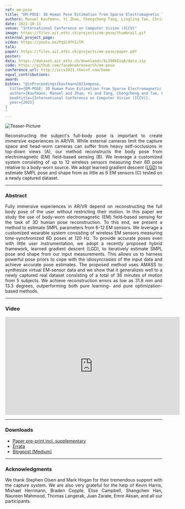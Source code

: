 ```yaml
---
ref: em-pose
title: "EM-POSE: 3D Human Pose Estimation from Sparse Electromagnetic Trackers"
authors: Manuel Kaufmann, Yi Zhao, Chengcheng Tang, Lingling Tao, Christopher Twigg, Jie Song, Robert Wang, Otmar Hilliges
date: 2021-10-11
venue: "International Conference on Computer Vision (ICCV)"
image: https://files.ait.ethz.ch/projects/em-pose/thumbnail.gif
external_project_page: 
video: https://youtu.be/PqSL4fhIilM
talk: 
paper: https://files.ait.ethz.ch/projects/em-pose/paper.pdf
poster: 
data: https://dataset.ait.ethz.ch/downloads/kL298kEiqA/data.zip
code: https://github.com/facebookresearch/em-pose
conference_url: http://iccv2021.thecvf.com/home
equal_contributions: 
award: 
bibtex: "@inProceedings{kaufmann2021empose,
  title={EM-POSE: 3D Human Pose Estimation from Sparse Electromagnetic Trackers},
  author={Kaufmann, Manuel and Zhao, Yi and Tang, Chengcheng and Tao, Lingling and Twigg, Christopher and Song, Jie and Wang, Robert and Hilliges, Otmar},
  booktitle={International Conference on Computer Vision (ICCV)},
  year={2021}
}
"
---
```


<img class="fullcol" src="https://files.ait.ethz.ch/projects/em-pose/teaser.png" alt="Teaser-Picture"/>

<p align="justify">
    <span class="figurecap">
Reconstructing the subject's full-body pose is important to create immersive experiences in AR/VR. While external cameras limit the capture space and head-worn cameras can suffer from heavy self-occlusions in top-down views (A), our method reconstructs the body pose from electromagnetic (EM) field-based sensing (B). We leverage a customized system consisting of up to 12 wireless sensors measuring their 6D pose relative to a body-worn source. We adopt learned gradient descent (<a target="_blank" href="https://ait.ethz.ch/learned-body-fitting/">LGD</a>) to estimate SMPL pose and shape from as little as 6 EM sensors (C) tested on a newly captured dataset.
   </span>
</p>
<hr />



<h3>Abstract</h3>
<p align="justify">
Fully immersive experiences in AR/VR depend on reconstructing the full body pose of the user without restricting their motion. In this paper we study the use of body-worn electromagnetic (EM) field-based sensing for the task of 3D human pose reconstruction. To this end, we present a method to estimate SMPL parameters from 6-12 EM sensors. We leverage a customized wearable system consisting of wireless EM sensors measuring time-synchronized 6D poses at 120 Hz. To provide accurate poses even with little user instrumentation, we adopt a recently proposed hybrid framework, learned gradient descent (LGD), to iteratively estimate SMPL pose and shape from our input measurements. This allows us to harness powerful pose priors to cope with the idiosyncrasies of the input data and achieve accurate pose estimates. The proposed method uses AMASS to synthesize virtual EM-sensor data and we show that it generalizes well to a newly captured real dataset consisting of a total of 36 minutes of motion from 5 subjects. We achieve reconstruction errors as low as 31.8 mm and 13.3 degrees, outperforming both pure learning- and pure optimization-based methods.
</p>
<hr />


<h3>Video</h3>
<div class="video" align="center">
<iframe width="560" height="315" src="https://www.youtube.com/embed/PqSL4fhIilM" title="YouTube video player" frameborder="0" allow="accelerometer; autoplay; clipboard-write; encrypted-media; gyroscope; picture-in-picture" allowfullscreen></iframe>
</div>
<hr />


<h3>Downloads</h3>
<ul class="linklist">
     <li class="a-pdf"><a target="_blank" title="PDF" href="https://files.ait.ethz.ch/projects/em-pose/paper.pdf">Paper pre-print incl. supplementary</a></li>
     <li class="a-pdf"><a target="_blank" title="PDF" href="https://files.ait.ethz.ch/projects/em-pose/errata.pdf">Errata</a></li>
     <li class="a-cod"><a target="_blank" title="Blogpost" href="https://eth-ait.medium.com/em-pose-3d-human-pose-estimation-from-sparse-electromagnetic-trackers-f4ba1465e3a">Blogpost (Medium)</a></li>
</ul>
<hr/>


<h3>Acknowledgments</h3>
<p align="justify">
We thank Stephen Olsen and Mark Hogan for their tremendous support with the capture system. We are also very grateful for the help of Kevin Harris, Mishael Herrmann, Braden Copple, Elise Campbell, Shangchen Han, Naureen Mahmood, Thomas Langerak, Juan Zarate, Emre Aksan, and all our participants.
</p>
    
